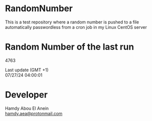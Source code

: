 # RandomNumber    
This is a test repository where a random number is pushed to a file automatically passwordless from a cron job in my Linux CentOS server    
# Random Number of the last run   
4763
      
Last update (GMT +1)    
07/27/24 04:00:01
# Developer    
Hamdy Abou El Anein   
hamdy.aea@protonmail.com
